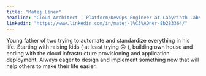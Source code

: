 ```yaml
---
title: "Matej Líner" 
headline: "Cloud Architect | Platform/DevOps Engineer at Labyrinth Labs"
linkedin: "https://www.linkedin.com/in/matej-l%C3%ADner-8b283364/"
---
```


Young father of two trying to automate and standardize everything in his life. 
Starting with raising kids ( at least trying 🙃 ), building own house and ending 
with the cloud infrastructure provisioning and application deployment. 
Always eager to design and implement something new that will help others to make their life easier.